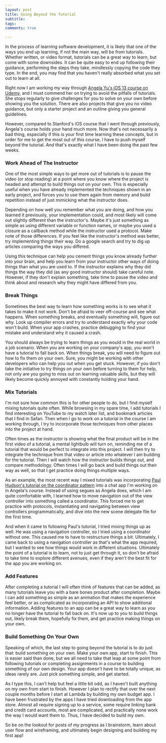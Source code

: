 ```yaml
---
layout: post
title: Going Beyond the Tutorial
subtitle:
tags: 
comments: true

---
```


In the process of learning software development, it is likely that one of the ways you end up learning, if not the main way, will be from tutorials. Whether written, or video format, tutorials can be a great way to learn, but come with some downsides. It can be quite easy to end up following their guidance, performing the steps they take, mindlessly copying the code they type. In the end, you may find that you haven't really absorbed what you set out to learn at all.

Right now I am working my way through [Angela Yu's iOS 13 course on Udemy](https://www.udemy.com/course/ios-13-app-development-bootcamp), and I must commend her on trying to avoid the pitfalls of tutorials. She stops regularly to give challenges for you to solve on your own before showing you the solution. There are also projects that give you no video guidance, but only a starter project and an outline giving you general guidelines. 

However, compared to Stanford's iOS course that I went through previously, Angela's course holds your hand much more. Now that's not necessarily a bad thing, especially if this is your first time learning these concepts, but in order for me to get the most out of this course, I have to push myself beyond the tutorial. And that's exactly what I have been doing the past few weeks.

### Work Ahead of The Instructor

One of the most simple ways to get more out of tutorials is to pause the video (or stop reading) at a point where you know where the project is headed and attempt to build things out on your own. This is especially useful when you have already implemented the techniques shown in an early project, and forces you to use them again from memory and build repetition instead of just mimicking what the instructor does.

Depending on how well you remember what you are doing, and how you learned it previously, your implementation could, and most likely will come out slightly different than the instructor's. Maybe it's just something as simple as using different variable or function names, or maybe you used a closure as a callback method while the instructor used a protocol. Make note of those differences. If you feel like the instructor's method was better, try implementing things their way. Do a google search and try to dig up articles comparing the ways you differed.

Using this technique can help you cement things you know already further into your brain, and help you learn from your instructor other ways of doing things than what you are used to. If the instructor explains why they did things the way they did (as any good instructor should) take careful note. However, if they don't explain something, take time to pause the video and think about and research why they might have differed from you.

### Break Things

Sometimes the best way to learn how something works is to see what it takes to make it not work. Don't be afraid to veer off-course and see what happens. When something breaks, and eventually something will, figure out why. Look up compiler errors and try to understand exactly why your code won't build. When your app crashes, practice debugging to find your mistake and understand why it caused a crash. 

You should always be trying to learn things as you would in the real world in a job scenario. When you are working on your company's app, you won't have a tutorial to fall back on. When things break, you will need to figure out how to fix them on your own. Sure, you might be working with other developers who can help you out when you get stuck. However, if you don't take the initiative to try things on your own before turning to them for help, not only are you going to miss out on learning valuable skills, but they will likely become quickly annoyed with constantly holding your hand.

### Mix Tutorials

I'm not sure how common this is for other people to do, but I find myself mixing tutorials quite often. While browsing in my spare time, I add tutorials I find interesting on YouTube to my watch later list, and bookmark articles that I find in Safari. Then when I go to work on a tutorial in the course I am working through, I try to incorporate those techniques from other places into the project at hand. 

Often times as the instructor is showing what the final product will be in the first video of a tutorial, a mental lightbulb will turn on, reminding me of a tutorial that would be perfect to integrate into this project. I will then try to integrate the technique from that video or article into whatever I am building for the tutorial. Then I will watch how the instructor builds things out, and compare methodology. Often times I will go back and build things out their way as well, so that I get practice doing things multiple ways.

As an example, the most recent way I mixed tutorials was incorporating [Paul Hudson's tutorial on the coordinator pattern](https://www.youtube.com/watch?v=7HgbcTqxoN4&t=920s) into a chat app I'm working on in Angela's course. Instead of using segues as Angela does, which I am quite comfortable with, I learned how to move navigation out of the view controller into something called a coordinator. This forced me to get practice with protocols, instantiating and navigating between view controllers programmatically, and dive into the new scene delegate file for the first time.

And when it came to following Paul's tutorial, I tried mixing things up as well. He was using a navigation controller, so I tried using a coordinator without one. This caused me to have to restructure things a bit. Ultimately, I came back to using a navigation controller as that's what the app required, but I wanted to see how things would work in different situations. Ultimately the point of a tutorial is to learn, not to just get through it, so don't be afraid to take time to explore different avenues, even if they aren't the best fit for the app you are working on.

### Add Features

After completing a tutorial I will often think of features that can be added, as many tutorials leave you with a bare bones product after completion. Maybe I can add something as simple as an animation that makes the experience feel better, or as complicated as incorporating an API to show additional information. Adding features to an app can be a great way to learn as you no longer have the tutorial to fall back on. It's now up to you to build things out, likely break them, hopefully fix them, and get practice making things on your own.

### Build Something On Your Own

Speaking of which, the last step to going beyond the tutorial is to do just that: build something on your own. Make your own app, start to finish. This is easier said than done, but we all need to take that leap at some point from following tutorials or completing assignments in a course to building something of our own design. Your app doesn't have to be totally unique, as ideas rarely are. Just pick something simple, and get started.

As I type this, I can't help but feel a little bit odd, as I haven't built anything on my own from start to finish. However I plan to rectify that over the next couple months before I start at Lambda by building my own budget app. I have been frustrated by the apps I have tried downloading from the app store. Almost all require signing up to a service, some require linking bank and credit card accounts, most are complicated, and practically none work the way I would want them to. Thus, I have decided to build my own.

So be on the lookout for posts of my progress as I brainstorm, learn about user flow and wireframing, and ultimately begin designing and building my first app!

